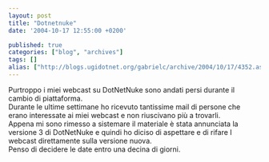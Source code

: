 ```yaml
---
layout: post
title: "Dotnetnuke"
date: '2004-10-17 12:55:00 +0200'

published: true
categories: ["blog", "archives"]
tags: []
alias: ["http://blogs.ugidotnet.org/gabrielc/archive/2004/10/17/4352.aspx"]
---
```


<!-- more -->

<div xmlns="http://www.w3.org/1999/xhtml">Purtroppo i miei webcast su DotNetNuke sono andati persi durante il cambio di piattaforma.</div>
<div xmlns="http://www.w3.org/1999/xhtml">Durante le ultime settimane ho ricevuto tantissime mail di persone che erano interessate ai miei webcast e non riuscivano più a trovarli.</div>
<div xmlns="http://www.w3.org/1999/xhtml">Appena mi sono rimesso a sistemare il materiale è stata annunciata la versione 3 di DotNetNuke e quindi ho diciso di aspettare e di rifare I webcast direttamente sulla versione nuova.</div>
<div xmlns="http://www.w3.org/1999/xhtml">Penso di decidere le date entro una decina di giorni.</div>
<div xmlns="http://www.w3.org/1999/xhtml"> </div>
<div xmlns="http://www.w3.org/1999/xhtml"> </div>
